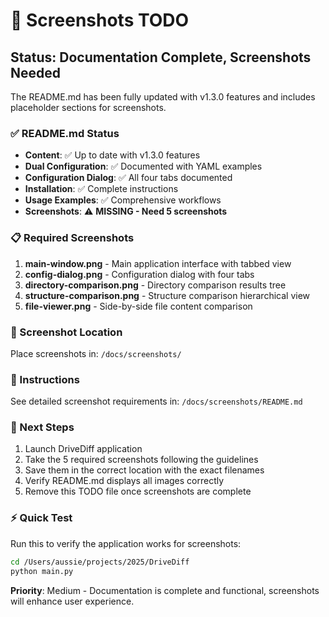 # 📸 Screenshots TODO

## Status: Documentation Complete, Screenshots Needed

The README.md has been fully updated with v1.3.0 features and includes placeholder sections for screenshots. 

### ✅ README.md Status
- **Content**: ✅ Up to date with v1.3.0 features
- **Dual Configuration**: ✅ Documented with YAML examples
- **Configuration Dialog**: ✅ All four tabs documented
- **Installation**: ✅ Complete instructions  
- **Usage Examples**: ✅ Comprehensive workflows
- **Screenshots**: ⚠️ **MISSING - Need 5 screenshots**

### 📋 Required Screenshots

1. **main-window.png** - Main application interface with tabbed view
2. **config-dialog.png** - Configuration dialog with four tabs
3. **directory-comparison.png** - Directory comparison results tree
4. **structure-comparison.png** - Structure comparison hierarchical view  
5. **file-viewer.png** - Side-by-side file content comparison

### 📁 Screenshot Location
Place screenshots in: `/docs/screenshots/`

### 📖 Instructions
See detailed screenshot requirements in: `/docs/screenshots/README.md`

### 🚀 Next Steps
1. Launch DriveDiff application
2. Take the 5 required screenshots following the guidelines
3. Save them in the correct location with the exact filenames
4. Verify README.md displays all images correctly
5. Remove this TODO file once screenshots are complete

### ⚡ Quick Test
Run this to verify the application works for screenshots:
```bash
cd /Users/aussie/projects/2025/DriveDiff
python main.py
```

**Priority**: Medium - Documentation is complete and functional, screenshots will enhance user experience.
